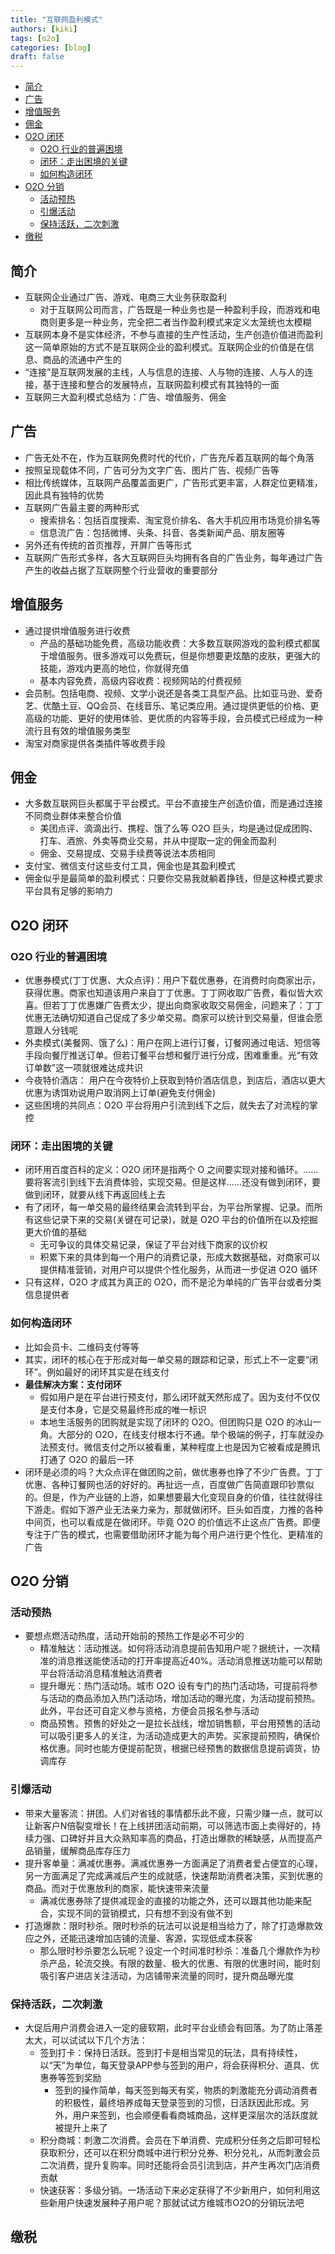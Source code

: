 ```yaml
---
title: "互联网盈利模式"
authors: [kiki]
tags: [o2o]
categories: [blog]
draft: false
---
```


- [简介](#%e7%ae%80%e4%bb%8b)
- [广告](#%e5%b9%bf%e5%91%8a)
- [增值服务](#%e5%a2%9e%e5%80%bc%e6%9c%8d%e5%8a%a1)
- [佣金](#%e4%bd%a3%e9%87%91)
- [O2O 闭环](#o2o-%e9%97%ad%e7%8e%af)
  - [O2O 行业的普遍困境](#o2o-%e8%a1%8c%e4%b8%9a%e7%9a%84%e6%99%ae%e9%81%8d%e5%9b%b0%e5%a2%83)
  - [闭环：走出困境的关键](#%e9%97%ad%e7%8e%af%e8%b5%b0%e5%87%ba%e5%9b%b0%e5%a2%83%e7%9a%84%e5%85%b3%e9%94%ae)
  - [如何构造闭环](#%e5%a6%82%e4%bd%95%e6%9e%84%e9%80%a0%e9%97%ad%e7%8e%af)
- [O2O 分销](#o2o-%e5%88%86%e9%94%80)
  - [活动预热](#%e6%b4%bb%e5%8a%a8%e9%a2%84%e7%83%ad)
  - [引爆活动](#%e5%bc%95%e7%88%86%e6%b4%bb%e5%8a%a8)
  - [保持活跃，二次刺激](#%e4%bf%9d%e6%8c%81%e6%b4%bb%e8%b7%83%e4%ba%8c%e6%ac%a1%e5%88%ba%e6%bf%80)
- [缴税](#%e7%bc%b4%e7%a8%8e)

## 简介

- 互联网企业通过广告、游戏、电商三大业务获取盈利
  - 对于互联网公司而言，广告既是一种业务也是一种盈利手段，而游戏和电商则更多是一种业务，完全把二者当作盈利模式来定义太笼统也太模糊
- 互联网本身不是实体经济，不参与直接的生产性活动，生产创造价值进而盈利这一简单原始的方式不是互联网企业的盈利模式。互联网企业的价值是在信息、商品的流通中产生的
- “连接”是互联网发展的主线，人与信息的连接、人与物的连接、人与人的连接，基于连接和整合的发展特点，互联网盈利模式有其独特的一面
- 互联网三大盈利模式总结为：广告、增值服务、佣金

## 广告

- 广告无处不在，作为互联网免费时代的代价，广告充斥着互联网的每个角落
- 按照呈现载体不同，广告可分为文字广告、图片广告、视频广告等
- 相比传统媒体，互联网产品覆盖面更广，广告形式更丰富，人群定位更精准，因此具有独特的优势
- 互联网广告最主要的两种形式
  - 搜索排名：包括百度搜索、淘宝竞价排名、各大手机应用市场竞价排名等
  - 信息流广告：包括微博、头条、抖音、各类新闻产品、朋友圈等
- 另外还有传统的首页推荐，开屏广告等形式
- 互联网广告形式多样，各大互联网巨头均拥有各自的广告业务，每年通过广告产生的收益占据了互联网整个行业营收的重要部分

## 增值服务

- 通过提供增值服务进行收费
  - 产品的基础功能免费，高级功能收费：大多数互联网游戏的盈利模式都属于增值服务。很多游戏可以免费玩，但是你想要更炫酷的皮肤，更强大的技能，游戏内更高的地位，你就得充值
  - 基本内容免费，高级内容收费：视频网站的付费视频
- 会员制。包括电商、视频、文学小说还是各类工具型产品。比如亚马逊、爱奇艺、优酷土豆、QQ会员、在线音乐、笔记类应用。通过提供更低的价格、更高级的功能、更好的使用体验、更优质的内容等手段，会员模式已经成为一种流行且有效的增值服务类型
- 淘宝对商家提供各类插件等收费手段

## 佣金

- 大多数互联网巨头都属于平台模式。平台不直接生产创造价值，而是通过连接不同商业群体来整合价值
  - 美团点评、滴滴出行、携程、饿了么等 O2O 巨头，均是通过促成团购、打车、酒旅、外卖等商业交易，并从中提取一定的佣金而盈利
  - 佣金、交易提成、交易手续费等说法本质相同
- 支付宝、微信支付这些支付工具，佣金也是其盈利模式
- 佣金似乎是最简单的盈利模式：只要你交易我就躺着挣钱，但是这种模式要求平台具有足够的影响力

## O2O 闭环

### O2O 行业的普遍困境

- 优惠券模式(丁丁优惠、大众点评)：用户下载优惠券，在消费时向商家出示，获得优惠。商家也知道该用户来自丁丁优惠。丁丁网收取广告费，看似皆大欢喜。但若丁丁优惠嫌广告费太少，提出向商家收取交易佣金，问题来了：丁丁优惠无法确切知道自己促成了多少单交易。商家可以统计到交易量，但谁会愿意跟人分钱呢
- 外卖模式(美餐网、饿了么)：用户在网上进行订餐，订餐网通过电话、短信等手段向餐厅推送订单。但若订餐平台想和餐厅进行分成，困难重重。光“有效订单数”这一项就很难达成共识
- 今夜特价酒店： 用户在今夜特价上获取到特价酒店信息，到店后，酒店以更大优惠为诱饵劝说用户取消网上订单(避免支付佣金)
- 这些困境的共同点：O2O 平台将用户引流到线下之后，就失去了对流程的掌控

### 闭环：走出困境的关键

- 闭环用百度百科的定义：O2O 闭环是指两个 O 之间要实现对接和循环。……要将客流引到线下去消费体验，实现交易。但是这样……还没有做到闭环，要做到闭环，就要从线下再返回线上去
- 有了闭环，每一单交易的最终结果会流转到平台，为平台所掌握、记录。而所有这些记录下来的交易(关键在可记录)，就是 O2O 平台的价值所在以及挖掘更大价值的基础
  - 无可争议的具体交易记录，保证了平台对线下商家的议价权
  - 积累下来的具体到每一个用户的消费记录，形成大数据基础，对商家可以提供精准营销，对用户可以提供个性化服务，从而进一步促进 O2O 循环
- 只有这样，O2O 才成其为真正的 O2O，而不是沦为单纯的广告平台或者分类信息提供者

### 如何构造闭环

- 比如会员卡、二维码支付等等
- 其实，闭环的核心在于形成对每一单交易的跟踪和记录，形式上不一定要“闭环”。例如最好的闭环其实是在线支付
- **最佳解决方案：支付闭环**
  - 假如用户是在平台进行预支付，那么闭环就天然形成了。因为支付不仅仅是支付本身，它是交易最终形成的唯一标识
  - 本地生活服务的团购就是实现了闭环的 O2O。但团购只是 O2O 的冰山一角。大部分的 O2O，在线支付根本行不通。举个极端的例子，打车就没办法预支付。微信支付之所以被看重，某种程度上也是因为它被看成是腾讯打通了 O2O 的最后一环
- 闭环是必须的吗？大众点评在做团购之前，做优惠券也挣了不少广告费。丁丁优惠、各种订餐网也活的好好的。再扯远一点，百度做广告简直跟印钞票似的。但是，作为产业链的上游，如果想要最大化变现自身的价值，往往就得往下游走。假如下游产业无法亲力亲为，那就做闭环。巨头如百度，力推的各种中间页，也可以看成是在做闭环。毕竟 O2O 的价值远不止这点广告费。即便专注于广告的模式，也需要借助闭环才能为每个用户进行更个性化、更精准的广告

## O2O 分销

### 活动预热

- 要想点燃活动热度，活动开始前的预热工作是必不可少的
  - 精准触达：活动推送。如何将活动消息提前告知用户呢？据统计，一次精准的消息推送能使活动的打开率提高近40%。活动消息推送功能可以帮助平台将活动消息精准触达消费者
  - 提升曝光：热门活动场。城市 O2O 设有专门的热门活动场，可提前将参与活动的商品添加入热门活动场，增加活动的曝光度，为活动提前预热。此外，平台还可自定义参与资格，方便会员报名参与活动
  - 商品预售。预售的好处之一是拉长战线，增加销售额，平台用预售的活动可以吸引更多人的关注，为活动造成更大的声势。买家提前预购，确保价格优惠。同时也能方便提前配货，根据已经预售的数据信息提前调货，协调库存

### 引爆活动

- 带来大量客流：拼团。人们对省钱的事情都乐此不疲，只需少赚一点，就可以让新客户N倍裂变增长！在上线拼团活动前期，可以筛选市面上卖得好的，持续力强、口碑好并且大众熟知率高的商品，打造出爆款的稀缺感，从而提高产品销量，缓解商品库存压力
- 提升客单量：满减优惠券。满减优惠券一方面满足了消费者爱占便宜的心理，另一方面满足了完成满减后产生的成就感，快速帮助消费者决策，买到优惠的商品。而对于优惠放利的商家，能快速带来流量
  - 满减优惠券除了提供减现金的直接的功能之外，还可以跟其他功能来配合，实现不同的营销模式，只有想不到没有做不到
- 打造爆款：限时秒杀。限时秒杀的玩法可以说是相当给力了，除了打造爆款效应之外，还能迅速增加店铺的流量、客源，实现低成本获客
  - 那么限时秒杀要怎么玩呢？设定一个时间准时秒杀：准备几个爆款作为秒杀产品，轮流交换。有限的数量、极大的优惠、有限的优惠时间，能时刻吸引客户进店关注活动，为店铺带来流量的同时，提升商品曝光度

### 保持活跃，二次刺激

- 大促后用户消费会进入一定的疲软期，此时平台业绩会有回落。为了防止落差太大，可以试试以下几个方法：
  - 签到打卡：保持日活跃。签到打卡是相当常见的玩法，具有持续性，以“天”为单位，每天登录APP参与签到的用户，将会获得积分、道具、优惠券等签到奖励
    - 签到的操作简单，每天签到每天有奖，物质的刺激能充分调动消费者的积极性，最终培养成每天登录签到的习惯，日活跃因此形成。另外，用户来签到，也会顺便看看商城商品，这样更深层次的活跃度就被提升上来了
  - 积分商城：刺激二次消费。会员在下单消费、完成积分任务之后即可轻松获取积分，还可以在积分商城中进行积分兑券、积分兑礼，从而刺激会员二次消费，提升复购率。同时还能将会员引流到店，并产生再次门店消费贡献
  - 快速获客：多级分销。一场活动下来必定获得了不少新用户，如何利用这些新用户快速发展种子用户呢？那就试试方维城市O2O的分销玩法吧

## 缴税
